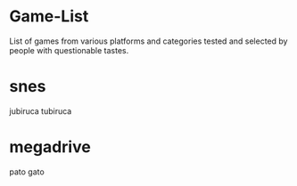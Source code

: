 # Game-List
List of games from various platforms and categories tested and selected by people with questionable tastes.


# snes

  jubiruca
  tubiruca
 
# megadrive

  pato
  gato
   

